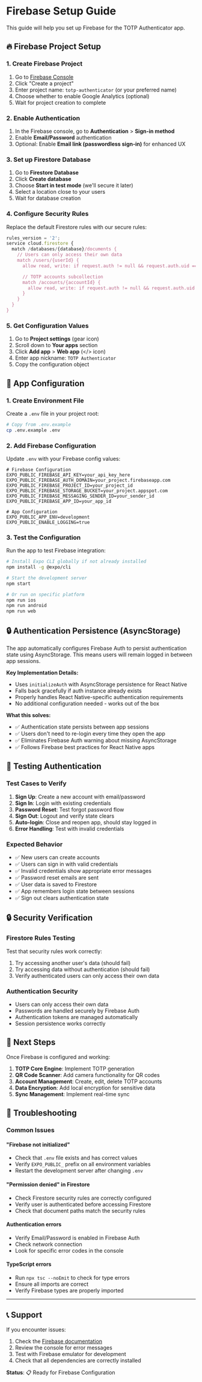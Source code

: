 # Firebase Setup Guide

This guide will help you set up Firebase for the TOTP Authenticator app.

## 🔥 Firebase Project Setup

### 1. Create Firebase Project

1. Go to [Firebase Console](https://console.firebase.google.com/)
2. Click "Create a project"
3. Enter project name: `totp-authenticator` (or your preferred name)
4. Choose whether to enable Google Analytics (optional)
5. Wait for project creation to complete

### 2. Enable Authentication

1. In the Firebase console, go to **Authentication** > **Sign-in method**
2. Enable **Email/Password** authentication
3. Optional: Enable **Email link (passwordless sign-in)** for enhanced UX

### 3. Set up Firestore Database

1. Go to **Firestore Database**
2. Click **Create database**
3. Choose **Start in test mode** (we'll secure it later)
4. Select a location close to your users
5. Wait for database creation

### 4. Configure Security Rules

Replace the default Firestore rules with our secure rules:

```javascript
rules_version = '2';
service cloud.firestore {
  match /databases/{database}/documents {
    // Users can only access their own data
    match /users/{userId} {
      allow read, write: if request.auth != null && request.auth.uid == userId;

      // TOTP accounts subcollection
      match /accounts/{accountId} {
        allow read, write: if request.auth != null && request.auth.uid == userId;
      }
    }
  }
}
```

### 5. Get Configuration Values

1. Go to **Project settings** (gear icon)
2. Scroll down to **Your apps** section
3. Click **Add app** > **Web app** (</> icon)
4. Enter app nickname: `TOTP Authenticator`
5. Copy the configuration object

## 📱 App Configuration

### 1. Create Environment File

Create a `.env` file in your project root:

```bash
# Copy from .env.example
cp .env.example .env
```

### 2. Add Firebase Configuration

Update `.env` with your Firebase config values:

```env
# Firebase Configuration
EXPO_PUBLIC_FIREBASE_API_KEY=your_api_key_here
EXPO_PUBLIC_FIREBASE_AUTH_DOMAIN=your_project.firebaseapp.com
EXPO_PUBLIC_FIREBASE_PROJECT_ID=your_project_id
EXPO_PUBLIC_FIREBASE_STORAGE_BUCKET=your_project.appspot.com
EXPO_PUBLIC_FIREBASE_MESSAGING_SENDER_ID=your_sender_id
EXPO_PUBLIC_FIREBASE_APP_ID=your_app_id

# App Configuration
EXPO_PUBLIC_APP_ENV=development
EXPO_PUBLIC_ENABLE_LOGGING=true
```

### 3. Test the Configuration

Run the app to test Firebase integration:

```bash
# Install Expo CLI globally if not already installed
npm install -g @expo/cli

# Start the development server
npm start

# Or run on specific platform
npm run ios
npm run android
npm run web
```

## 🔒 Authentication Persistence (AsyncStorage)

The app automatically configures Firebase Auth to persist authentication state using AsyncStorage. This means users will remain logged in between app sessions.

**Key Implementation Details:**

- Uses `initializeAuth` with AsyncStorage persistence for React Native
- Falls back gracefully if auth instance already exists
- Properly handles React Native-specific authentication requirements
- No additional configuration needed - works out of the box

**What this solves:**

- ✅ Authentication state persists between app sessions
- ✅ Users don't need to re-login every time they open the app
- ✅ Eliminates Firebase Auth warning about missing AsyncStorage
- ✅ Follows Firebase best practices for React Native apps

## 🧪 Testing Authentication

### Test Cases to Verify

1. **Sign Up**: Create a new account with email/password
2. **Sign In**: Login with existing credentials
3. **Password Reset**: Test forgot password flow
4. **Sign Out**: Logout and verify state clears
5. **Auto-login**: Close and reopen app, should stay logged in
6. **Error Handling**: Test with invalid credentials

### Expected Behavior

- ✅ New users can create accounts
- ✅ Users can sign in with valid credentials
- ✅ Invalid credentials show appropriate error messages
- ✅ Password reset emails are sent
- ✅ User data is saved to Firestore
- ✅ App remembers login state between sessions
- ✅ Sign out clears authentication state

## 🔒 Security Verification

### Firestore Rules Testing

Test that security rules work correctly:

1. Try accessing another user's data (should fail)
2. Try accessing data without authentication (should fail)
3. Verify authenticated users can only access their own data

### Authentication Security

- Users can only access their own data
- Passwords are handled securely by Firebase Auth
- Authentication tokens are managed automatically
- Session persistence works correctly

## 🚀 Next Steps

Once Firebase is configured and working:

1. **TOTP Core Engine**: Implement TOTP generation
2. **QR Code Scanner**: Add camera functionality for QR codes
3. **Account Management**: Create, edit, delete TOTP accounts
4. **Data Encryption**: Add local encryption for sensitive data
5. **Sync Management**: Implement real-time sync

## 🐛 Troubleshooting

### Common Issues

#### "Firebase not initialized"

- Check that `.env` file exists and has correct values
- Verify `EXPO_PUBLIC_` prefix on all environment variables
- Restart the development server after changing `.env`

#### "Permission denied" in Firestore

- Check Firestore security rules are correctly configured
- Verify user is authenticated before accessing Firestore
- Check that document paths match the security rules

#### Authentication errors

- Verify Email/Password is enabled in Firebase Auth
- Check network connection
- Look for specific error codes in the console

#### TypeScript errors

- Run `npx tsc --noEmit` to check for type errors
- Ensure all imports are correct
- Verify Firebase types are properly imported

---

## 📞 Support

If you encounter issues:

1. Check the [Firebase documentation](https://firebase.google.com/docs)
2. Review the console for error messages
3. Test with Firebase emulator for development
4. Check that all dependencies are correctly installed

**Status**: 📋 Ready for Firebase Configuration
